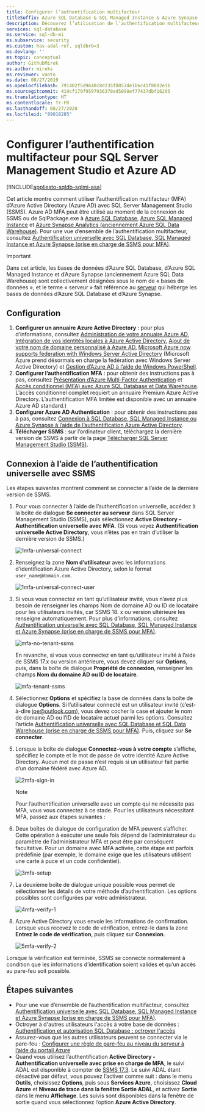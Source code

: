 ```yaml
---
title: Configurer l’authentification multifacteur
titleSuffix: Azure SQL Database & SQL Managed Instance & Azure Synapse Analytics
description: Découvrez l’utilisation de l’authentification multifacteur avec SSMS pour Azure SQL Database, Azure SQL Managed Instance et Azure Synapse Analytics.
services: sql-database
ms.service: sql-db-mi
ms.subservice: security
ms.custom: has-adal-ref, sqldbrb=3
ms.devlang: ''
ms.topic: conceptual
author: GithubMirek
ms.author: mireks
ms.reviewer: vanto
ms.date: 08/27/2019
ms.openlocfilehash: 791402f5d9648c8d235f8853de1b6c41f8082e1b
ms.sourcegitcommit: 419cf179f9597936378ed5098ef77437dbf16295
ms.translationtype: HT
ms.contentlocale: fr-FR
ms.lasthandoff: 08/27/2020
ms.locfileid: "89018285"
---
```

# <a name="configure-multi-factor-authentication-for-sql-server-management-studio-and-azure-ad"></a>Configurer l’authentification multifacteur pour SQL Server Management Studio et Azure AD
[!INCLUDE[appliesto-sqldb-sqlmi-asa](../includes/appliesto-sqldb-sqlmi-asa.md)]

Cet article montre comment utiliser l’authentification multifacteur (MFA) d’Azure Active Directory (Azure AD) avec SQL Server Management Studio (SSMS). Azure AD MFA peut être utilisé au moment de la connexion de SSMS ou de SqlPackage.exe à [Azure SQL Database](sql-database-paas-overview.md), [Azure SQL Managed Instance](../managed-instance/sql-managed-instance-paas-overview.md) et [Azure Synapse Analytics (anciennement Azure SQL Data Warehouse)](../../synapse-analytics/sql-data-warehouse/sql-data-warehouse-overview-what-is.md). Pour une vue d’ensemble de l’authentification multifacteur, consultez [Authentification universelle avec SQL Database, SQL Managed Instance et Azure Synapse (prise en charge de SSMS pour MFA)](../database/authentication-mfa-ssms-overview.md).

> [!IMPORTANT]
> Dans cet article, les bases de données d’Azure SQL Database, d’Azure SQL Managed Instance et d’Azure Synapse (anciennement Azure SQL Data Warehouse) sont collectivement désignées sous le nom de « bases de données », et le terme « serveur » fait référence au [serveur](logical-servers.md) qui héberge les bases de données d’Azure SQL Database et d’Azure Synapse.

## <a name="configuration-steps"></a>Configuration

1. **Configurer un annuaire Azure Active Directory** : pour plus d’informations, consultez [Administration de votre annuaire Azure AD](https://msdn.microsoft.com/library/azure/hh967611.aspx), [Intégration de vos identités locales à Azure Active Directory](../../active-directory/hybrid/whatis-hybrid-identity.md), [Ajout de votre nom de domaine personnalisé à Azure AD](https://azure.microsoft.com/blog/20../../windows-azure-now-supports-federation-with-windows-server-active-directory/), [Microsoft Azure now supports federation with Windows Server Active Directory](https://azure.microsoft.com/blog/20../../windows-azure-now-supports-federation-with-windows-server-active-directory/) (Microsoft Azure prend désormais en charge la fédération avec Windows Server Active Directory) et [Gestion d’Azure AD à l’aide de Windows PowerShell](https://msdn.microsoft.com/library/azure/jj151815.aspx).
2. **Configurer l’authentification MFA** : pour obtenir des instructions pas à pas, consultez [Présentation d’Azure Multi-Factor Authentication](../../active-directory/authentication/multi-factor-authentication.md) et [Accès conditionnel (MFA) avec Azure SQL Database et Data Warehouse](conditional-access-configure.md). L’accès conditionnel complet requiert un annuaire Premium Azure Active Directory. L’authentification MFA limitée est disponible avec un annuaire Azure AD standard.)
3. **Configurer Azure AD Authentication** : pour obtenir des instructions pas à pas, consultez [Connexion à SQL Database, SQL Managed Instance ou Azure Synapse à l’aide de l’authentification Azure Active Directory](authentication-aad-overview.md).
4. **Télécharger SSMS** : sur l’ordinateur client, téléchargez la dernière version de SSMS à partir de la page [Télécharger SQL Server Management Studio (SSMS)](https://msdn.microsoft.com/library/mt238290.aspx).

## <a name="connecting-by-using-universal-authentication-with-ssms"></a>Connexion à l’aide de l’authentification universelle avec SSMS

Les étapes suivantes montrent comment se connecter à l’aide de la dernière version de SSMS.

1. Pour vous connecter à l’aide de l’authentification universelle, accédez à la boîte de dialogue **Se connecter au serveur** dans SQL Server Management Studio (SSMS), puis sélectionnez **Active Directory – Authentification universelle avec MFA**. (Si vous voyez **Authentification universelle Active Directory**, vous n’êtes pas en train d’utiliser la dernière version de SSMS.)

   ![1mfa-universal-connect](./media/authentication-mfa-ssms-configure/mfa-no-tenant-ssms.png)  
2. Renseignez la zone **Nom d’utilisateur** avec les informations d’identification Azure Active Directory, selon le format `user_name@domain.com`.

   ![1mfa-universal-connect-user](./media/authentication-mfa-ssms-configure/1mfa-universal-connect-user.png)
3. Si vous vous connectez en tant qu’utilisateur invité, vous n’avez plus besoin de renseigner les champs Nom de domaine AD ou ID de locataire pour les utilisateurs invités, car SSMS 18. x ou version ultérieure les renseigne automatiquement. Pour plus d’informations, consultez [Authentification universelle avec SQL Database, SQL Managed Instance et Azure Synapse (prise en charge de SSMS pour MFA)](../database/authentication-mfa-ssms-overview.md).

   ![mfa-no-tenant-ssms](./media/authentication-mfa-ssms-configure/mfa-no-tenant-ssms.png)

   En revanche, si vous vous connectez en tant qu’utilisateur invité à l’aide de SSMS 17.x ou version antérieure, vous devez cliquer sur **Options**, puis, dans la boîte de dialogue **Propriété de connexion**, renseigner les champs **Nom du domaine AD ou ID de locataire**.

   ![mfa-tenant-ssms](./media/authentication-mfa-ssms-configure/mfa-tenant-ssms.png)

4. Sélectionnez **Options** et spécifiez la base de données dans la boîte de dialogue **Options**. Si l’utilisateur connecté est un utilisateur invité (c’est-à-dire joe@outlook.com), vous devez cocher la case et ajouter le nom de domaine AD ou l’ID de locataire actuel parmi les options. Consultez l’article [Authentification universelle avec SQL Database et SQL Data Warehouse (prise en charge de SSMS pour MFA)](../database/authentication-mfa-ssms-overview.md). Puis, cliquez sur **Se connecter**.  
5. Lorsque la boîte de dialogue **Connectez-vous à votre compte** s’affiche, spécifiez le compte et le mot de passe de votre identité Azure Active Directory. Aucun mot de passe n’est requis si un utilisateur fait partie d’un domaine fédéré avec Azure AD.

   ![2mfa-sign-in](./media/authentication-mfa-ssms-configure/2mfa-sign-in.png)  

   > [!NOTE]
   > Pour l’authentification universelle avec un compte qui ne nécessite pas MFA, vous vous connectez à ce stade. Pour les utilisateurs nécessitant MFA, passez aux étapes suivantes :
   >  

6. Deux boîtes de dialogue de configuration de MFA peuvent s’afficher. Cette opération à exécuter une seule fois dépend de l’administrateur du paramètre de l’administrateur MFA et peut être par conséquent facultative. Pour un domaine avec MFA activée, cette étape est parfois prédéfinie (par exemple, le domaine exige que les utilisateurs utilisent une carte à puce et un code confidentiel).

   ![3mfa-setup](./media/authentication-mfa-ssms-configure/3mfa-setup.png)
  
7. La deuxième boîte de dialogue unique possible vous permet de sélectionner les détails de votre méthode d’authentification. Les options possibles sont configurées par votre administrateur.

   ![4mfa-verify-1](./media/authentication-mfa-ssms-configure/4mfa-verify-1.png)  
8. Azure Active Directory vous envoie les informations de confirmation. Lorsque vous recevez le code de vérification, entrez-le dans la zone **Entrez le code de vérification**, puis cliquez sur **Connexion**.

   ![5mfa-verify-2](./media/authentication-mfa-ssms-configure/5mfa-verify-2.png)  

Lorsque la vérification est terminée, SSMS se connecte normalement à condition que les informations d’identification soient valides et qu’un accès au pare-feu soit possible.

## <a name="next-steps"></a>Étapes suivantes

- Pour une vue d’ensemble de l’authentification multifacteur, consultez [Authentification universelle avec SQL Database, SQL Managed Instance et Azure Synapse (prise en charge de SSMS pour MFA)](../database/authentication-mfa-ssms-overview.md).  
- Octroyer à d'autres utilisateurs l'accès à votre base de données : [Authentification et autorisation SQL Database : octroyer l'accès](logins-create-manage.md)  
- Assurez-vous que les autres utilisateurs peuvent se connecter via le pare-feu : [Configurer une règle de pare-feu au niveau du serveur à l’aide du portail Azure](https://docs.microsoft.com/azure/azure-sql/database/firewall-configure)  
- Quand vous utilisez l’authentification **Active Directory - Authentification universelle avec prise en charge de MFA**, le suivi ADAL est disponible à compter de [SSMS 17.3](https://docs.microsoft.com/sql/ssms/download-sql-server-management-studio-ssms). Le suivi ADAL étant désactivé par défaut, vous pouvez l’activer comme suit : dans le menu **Outils**, choisissez **Options**, puis sous **Services Azure**, choisissez **Cloud Azure** et **Niveau de trace dans la fenêtre Sortie ADAL**, et activez **Sortie** dans le menu **Affichage**. Les suivis sont disponibles dans la fenêtre de sortie quand vous sélectionnez l’option **Azure Active Directory**.
